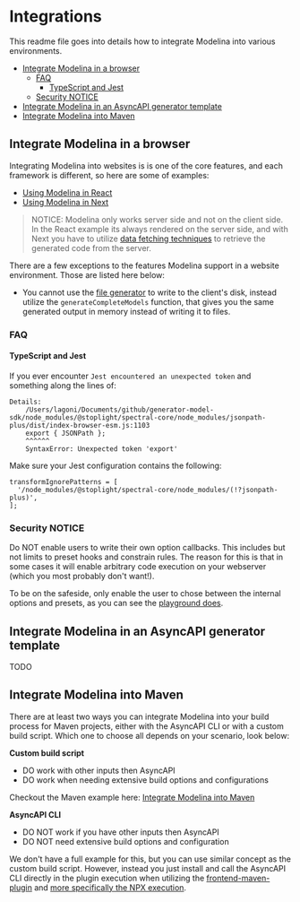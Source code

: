 # Integrations
This readme file goes into details how to integrate Modelina into various environments.

<!-- toc is generated with GitHub Actions do not remove toc markers -->

<!-- toc -->

- [Integrate Modelina in a browser](#integrate-modelina-in-a-browser)
  * [FAQ](#faq)
    + [TypeScript and Jest](#typescript-and-jest)
  * [Security NOTICE](#security-notice)
- [Integrate Modelina in an AsyncAPI generator template](#integrate-modelina-in-an-asyncapi-generator-template)
- [Integrate Modelina into Maven](#integrate-modelina-into-maven)

<!-- tocstop -->

## Integrate Modelina in a browser

Integrating Modelina into websites is is one of the core features, and each framework is different, so here are some of examples:

- [Using Modelina in React](../examples/integrate-with-react)
- [Using Modelina in Next](../examples/integrate-with-next)

> NOTICE: Modelina only works server side and not on the client side. In the React example its always rendered on the server side, and with Next you have to utilize [data fetching techniques](https://nextjs.org/docs/basic-features/data-fetching/overview) to retrieve the generated code from the server. 

There are a few exceptions to the features Modelina support in a website environment. Those are listed here below:

- You cannot use the [file generator](./advanced.md#generate-models-to-separate-files) to write to the client's disk, instead utilize the `generateCompleteModels` function, that gives you the same generated output in memory instead of writing it to files.

### FAQ

#### TypeScript and Jest
If you ever encounter `Jest encountered an unexpected token` and something along the lines of:

```
Details:
    /Users/lagoni/Documents/github/generator-model-sdk/node_modules/@stoplight/spectral-core/node_modules/jsonpath-plus/dist/index-browser-esm.js:1103
    export { JSONPath };
    ^^^^^^
    SyntaxError: Unexpected token 'export'
```

Make sure your Jest configuration contains the following:

```
transformIgnorePatterns = [
  '/node_modules/@stoplight/spectral-core/node_modules/(!?jsonpath-plus)',
];
```

### Security NOTICE
Do NOT enable users to write their own option callbacks. This includes but not limits to preset hooks and constrain rules. The reason for this is that in some cases it will enable arbitrary code execution on your webserver (which you most probably don't want!). 

To be on the safeside, only enable the user to chose between the internal options and presets, as you can see the [playground does](https://www.asyncapi.com/tools/modelina).

## Integrate Modelina in an AsyncAPI generator template
TODO

## Integrate Modelina into Maven

There are at least two ways you can integrate Modelina into your build process for Maven projects, either with the AsyncAPI CLI or with a custom build script. Which one to choose all depends on your scenario, look below:

**Custom build script**
- DO work with other inputs then AsyncAPI
- DO work when needing extensive build options and configurations

Checkout the Maven example here: [Integrate Modelina into Maven](../examples/integrate-modelina-into-maven)

**AsyncAPI CLI**

- DO NOT work if you have other inputs then AsyncAPI
- DO NOT need extensive build options and configuration

We don't have a full example for this, but you can use similar concept as the custom build script. However, instead you just install and call the AsyncAPI CLI directly in the plugin execution when utilizing the [frontend-maven-plugin](https://github.com/eirslett/frontend-maven-plugin) and [more specifically the NPX execution](https://github.com/eirslett/frontend-maven-plugin#npx).